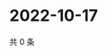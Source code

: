 # 2022-10-17

共 0 条

<!-- BEGIN WEIBO -->
<!-- 最后更新时间 Mon Oct 17 2022 03:17:06 GMT+0800 (China Standard Time) -->

<!-- END WEIBO -->
